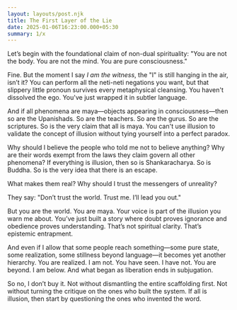 ```yaml
---
layout: layouts/post.njk
title: The First Layer of the Lie
date: 2025-01-06T16:23:00.000+05:30
summary: 1/x
---
```

Let’s begin with the foundational claim of non-dual spirituality: "You are not the body. You are not the mind. You are pure consciousness."

Fine. But the moment I say *I am the witness*, the "I" is still hanging in the air, isn’t it? You can perform all the neti-neti negations you want, but that slippery little pronoun survives every metaphysical cleansing. You haven't dissolved the ego. You've just wrapped it in subtler language.

And if all phenomena are maya—objects appearing in consciousness—then so are the Upanishads. So are the teachers. So are the gurus. So are the scriptures. So is the very claim that all is maya. You can't use illusion to validate the concept of illusion without tying yourself into a perfect paradox.

Why should I believe the people who told me not to believe anything? Why are their words exempt from the laws they claim govern all other phenomena? If everything is illusion, then so is Shankaracharya. So is Buddha. So is the very idea that there is an escape.

What makes them real? Why should I trust the messengers of unreality?

They say: "Don’t trust the world. Trust me. I’ll lead you out."

But you are the world. You are maya. Your voice is part of the illusion you warn me about. You’ve just built a story where doubt proves ignorance and obedience proves understanding. That’s not spiritual clarity. That’s epistemic entrapment.

And even if I allow that some people reach something—some pure state, some realization, some stillness beyond language—it becomes yet another hierarchy. You are realized. I am not. You have seen. I have not. You are beyond. I am below. And what began as liberation ends in subjugation.

So no, I don’t buy it. Not without dismantling the entire scaffolding first. Not without turning the critique on the ones who built the system. If all is illusion, then start by questioning the ones who invented the word.
